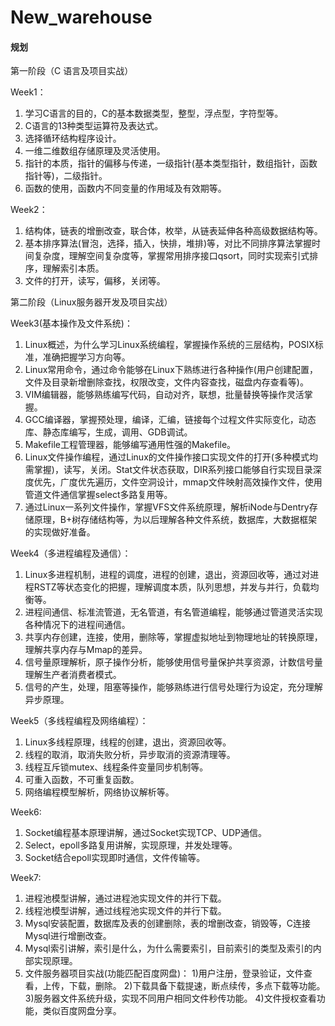 # New_warehouse

#### 规划
第一阶段（C 语言及项目实战）

Week1：
1.  学习C语言的目的，C的基本数据类型，整型，浮点型，字符型等。
2.  C语言的13种类型运算符及表达式。
3.  选择循环结构程序设计。
4.  一维二维数组存储原理及灵活使用。
5.  指针的本质，指针的偏移与传递，一级指针(基本类型指针，数组指针，函数指针等)，二级指针。
6.  函数的使用，函数内不同变量的作用域及有效期等。

Week2：
1.  结构体，链表的增删改查，联合体，枚举，从链表延伸各种高级数据结构等。
2.  基本排序算法(冒泡，选择，插入，快排，堆排)等，对比不同排序算法掌握时间复杂度，理解空间复杂度等，掌握常用排序接口qsort，同时实现索引式排序，理解索引本质。
3.  文件的打开，读写，偏移，关闭等。


第二阶段（Linux服务器开发及项目实战）

Week3(基本操作及文件系统)：
1.  Linux概述，为什么学习Linux系统编程，掌握操作系统的三层结构，POSIX标准，准确把握学习方向等。
2.  Linux常用命令，通过命令能够在Linux下熟练进行各种操作(用户创建配置，文件及目录新增删除查找，权限改变，文件内容查找，磁盘内存查看等)。
3.  VIM编辑器，能够熟练编写代码，自动对齐，联想，批量替换等操作灵活掌握。
4.  GCC编译器，掌握预处理，编译，汇编，链接每个过程文件实际变化，动态库、静态库编写，生成，调用、GDB调试。
5.  Makefile工程管理器，能够编写通用性强的Makefile。
6.  Linux文件操作编程，通过Linux的文件操作接口实现文件的打开(多种模式均需掌握)，读写，关闭。Stat文件状态获取，DIR系列接口能够自行实现目录深度优先，广度优先遍历，文件空洞设计，mmap文件映射高效操作文件，使用管道文件通信掌握select多路复用等。
7.  通过Linux一系列文件操作，掌握VFS文件系统原理，解析iNode与Dentry存储原理，B+树存储结构等，为以后理解各种文件系统，数据库，大数据框架的实现做好准备。

Week4（多进程编程及通信）：
1.  Linux多进程机制，进程的调度，进程的创建，退出，资源回收等，通过对进程RSTZ等状态变化的把握，理解调度本质，队列思想，并发与并行，负载均衡等。
2.  进程间通信、标准流管道，无名管道，有名管道编程，能够通过管道灵活实现各种情况下的进程间通信。
3.  共享内存创建，连接，使用，删除等，掌握虚拟地址到物理地址的转换原理，理解共享内存与Mmap的差异。
4.  信号量原理解析，原子操作分析，能够使用信号量保护共享资源，计数信号量理解生产者消费者模式。
5.  信号的产生，处理，阻塞等操作，能够熟练进行信号处理行为设定，充分理解异步原理。

Week5（多线程编程及网络编程）：
1.  Linux多线程原理，线程的创建，退出，资源回收等。
2.  线程的取消，取消失败分析，异步取消的资源清理等。
3.  线程互斥锁mutex、线程条件变量同步机制等。
4.  可重入函数，不可重复函数。
5.  网络编程模型解析，网络协议解析等。

Week6:
1.  Socket编程基本原理讲解，通过Socket实现TCP、UDP通信。
2.  Select，epoll多路复用讲解，实现原理，并发处理等。
3.  Socket结合epoll实现即时通信，文件传输等。

Week7:
1.  进程池模型讲解，通过进程池实现文件的并行下载。
2.  线程池模型讲解，通过线程池实现文件的并行下载。
3.  Mysql安装配置，数据库及表的创建删除，表的增删改查，销毁等，C连接Mysql进行增删改查。
4.  Mysql索引讲解，索引是什么，为什么需要索引，目前索引的类型及索引的内部实现原理。
5.  文件服务器项目实战(功能匹配百度网盘)：
1)用户注册，登录验证，文件查看，上传，下载，删除。
2)下载具备下载提速，断点续传，多点下载等功能。
3)服务器文件系统升级，实现不同用户相同文件秒传功能。
4)文件授权查看功能，类似百度网盘分享。
